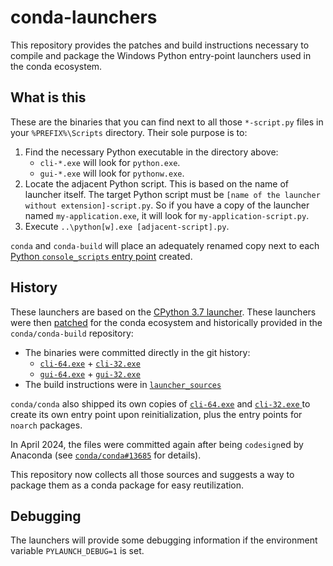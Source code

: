 # conda-launchers

This repository provides the patches and build instructions necessary to compile and package the Windows Python entry-point launchers used in the conda ecosystem.

## What is this

These are the binaries that you can find next to all those `*-script.py` files in your `%PREFIX%\Scripts` directory. Their sole purpose is to:

1. Find the necessary Python executable in the directory above:
    - `cli-*.exe` will look for `python.exe`.
    - `gui-*.exe` will look for `pythonw.exe`.
2. Locate the adjacent Python script. This is based on the name of launcher itself. The target Python script must be `[name of the launcher without extension]-script.py`. So if you have a copy of the launcher named `my-application.exe`, it will look for `my-application-script.py`.
3. Execute `..\python[w].exe [adjacent-script].py`.

`conda` and `conda-build` will place an adequately renamed copy next to each [Python `console_scripts` entry point](https://packaging.python.org/en/latest/specifications/entry-points/#use-for-scripts) created.

## History

These launchers are based on the [CPython 3.7 launcher](https://github.com/python/cpython/blob/3.7/PC/launcher.c). These launchers were then [patched](https://github.com/conda/conda-build/blob/24.7.1/conda_build/launcher_sources/cpython-launcher-c-mods-for-setuptools.3.7.patch) for the conda ecosystem and historically provided in the `conda/conda-build` repository:
- The binaries were committed directly in the git history:
    - [`cli-64.exe`](https://github.com/conda/conda-build/blob/24.7.1/conda_build/cli-64.exe) + [`cli-32.exe`](https://github.com/conda/conda-build/blob/24.7.1/conda_build/cli-32.exe)
    - [`gui-64.exe`](https://github.com/conda/conda-build/blob/24.7.1/conda_build/gui-64.exe) + [`gui-32.exe`](https://github.com/conda/conda-build/blob/24.7.1/conda_build/gui-32.exe)
- The build instructions were in [`launcher_sources`](https://github.com/conda/conda-build/tree/24.7.1/conda_build/launcher_sources)

`conda/conda` also shipped its own copies of [`cli-64.exe`](https://github.com/conda/conda/blob/24.7.1/conda/shell/cli-64.exe) and [`cli-32.exe` ](https://github.com/conda/conda/blob/24.7.1/conda/shell/cli-32.exe) to create its own entry point upon reinitialization, plus the entry points for `noarch` packages.

In April 2024, the files were committed again after being `codesign`ed by Anaconda (see [`conda/conda#13685`](https://github.com/conda/conda/issues/13685) for details).

This repository now collects all those sources and suggests a way to package them as a conda package for easy reutilization.

## Debugging

The launchers will provide some debugging information if the environment variable `PYLAUNCH_DEBUG=1` is set.
